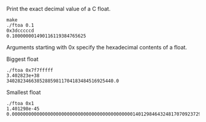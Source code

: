 Print the exact decimal value of a C float.

```
make
./ftoa 0.1
0x3dcccccd
0.100000001490116119384765625
```

Arguments starting with 0x specify the hexadecimal contents of a float.

Biggest float

```
./ftoa 0x7f7fffff
3.402823e+38
340282346638528859811704183484516925440.0
```

Smallest float

```
./ftoa 0x1
1.401298e-45
0.00000000000000000000000000000000000000000000140129846432481707092372958328991613128026194187651577175706828388979108268586060148663818836212158203125
```
